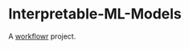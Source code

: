 # Interpretable-ML-Models

A [workflowr][] project.

[workflowr]: https://github.com/workflowr/workflowr
